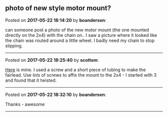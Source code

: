 ## photo of new style motor mount?
Posted on **2017-05-22 18:14:20** by **boandersen**:

can someone post a photo of the new motor mount (the one mounted directly on the 2x4) with the chain on.. I saw a picture where it looked like the chain was routed around a little wheel. I badly need my chain to stop slipping.

---

Posted on **2017-05-22 18:25:40** by **scottsm**:

[Here](/images/vk/vk6m_img_0587.jpg.jpg) is mine. I used a screw and a short piece of tubing to make the fairlead. Use _lots_ of screws to affix the mount to the 2x4 - I started with 3 and found that it twisted.

---

Posted on **2017-05-22 18:32:10** by **boandersen**:

Thanks - awesome

---

